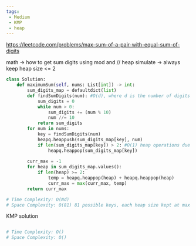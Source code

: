 ```yaml
---
tags:
 - Medium
 - KMP
 - heap
---
```


https://leetcode.com/problems/max-sum-of-a-pair-with-equal-sum-of-digits

math -> how to get sum digits using mod and //
heap simulate -> always keep heap size <= 2

```python
class Solution:
    def maximumSum(self, nums: List[int]) -> int:
        sum_digits_map = defaultdict(list)
        def findSumDigits(num): #O(d), where d is the number of digits
            sum_digits = 0
            while num > 0:
                sum_digits += (num % 10)
                num //= 10
            return sum_digits
        for num in nums:
            key = findSumDigits(num)
            heapq.heappush(sum_digits_map[key], num)
            if len(sum_digits_map[key]) > 2: #O(1) heap operations due to keeping the size at 2 max
                heapq.heappop(sum_digits_map[key])
        
        curr_max = -1
        for heap in sum_digits_map.values():
            if len(heap) >= 2:
                temp = heapq.heappop(heap) + heapq.heappop(heap)
                curr_max = max(curr_max, temp)
        return curr_max

# Time Complexity: O(Nd)
# Space Complexity: O(81) 81 possible keys, each heap size kept at max 2 so arguably constant
```            

KMP solution

```python

# Time Complexity: O()
# Space Complexity: O()
```
        